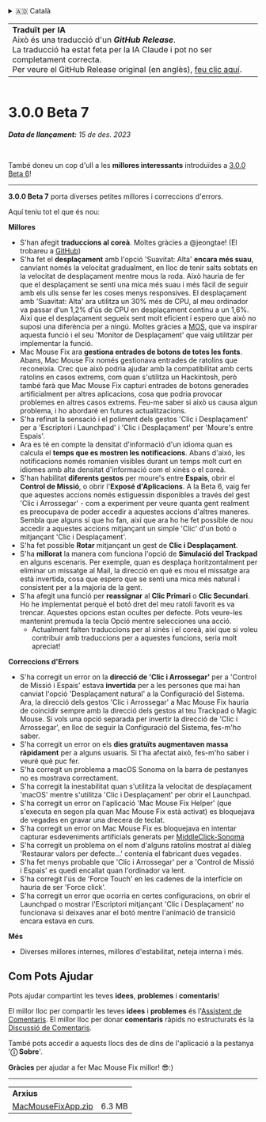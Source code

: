 <details>
<summary>🇦🇩 Català</summary>

[🇬🇧 English (GitHub)](https://github.com/noah-nuebling/mac-mouse-fix/releases/tag/3.0.0-Beta-7)\
**🇦🇩 Català**\
[🇩🇪 Deutsch](https://redirect.macmousefix.com/?target=mmf-release&tag=3.0.0-Beta-7&locale=de)\
[🇪🇸 Español](https://redirect.macmousefix.com/?target=mmf-release&tag=3.0.0-Beta-7&locale=es)\
[🇫🇷 Français](https://redirect.macmousefix.com/?target=mmf-release&tag=3.0.0-Beta-7&locale=fr)\
[🇮🇩 Indonesia](https://redirect.macmousefix.com/?target=mmf-release&tag=3.0.0-Beta-7&locale=id)\
[🇮🇹 Italiano](https://redirect.macmousefix.com/?target=mmf-release&tag=3.0.0-Beta-7&locale=it)\
[🇭🇺 Magyar](https://redirect.macmousefix.com/?target=mmf-release&tag=3.0.0-Beta-7&locale=hu)\
[🇳🇱 Nederlands](https://redirect.macmousefix.com/?target=mmf-release&tag=3.0.0-Beta-7&locale=nl)\
[🇵🇱 Polski](https://redirect.macmousefix.com/?target=mmf-release&tag=3.0.0-Beta-7&locale=pl)\
[🇧🇷 Português (Brasil)](https://redirect.macmousefix.com/?target=mmf-release&tag=3.0.0-Beta-7&locale=pt-BR)\
[🇵🇹 Português (Portugal)](https://redirect.macmousefix.com/?target=mmf-release&tag=3.0.0-Beta-7&locale=pt-PT)\
[🇷🇴 Română](https://redirect.macmousefix.com/?target=mmf-release&tag=3.0.0-Beta-7&locale=ro)\
[🇸🇪 Svenska](https://redirect.macmousefix.com/?target=mmf-release&tag=3.0.0-Beta-7&locale=sv)\
[🇻🇳 Tiếng Việt](https://redirect.macmousefix.com/?target=mmf-release&tag=3.0.0-Beta-7&locale=vi)\
[🇹🇷 Türkçe](https://redirect.macmousefix.com/?target=mmf-release&tag=3.0.0-Beta-7&locale=tr)\
[🇨🇿 Čeština](https://redirect.macmousefix.com/?target=mmf-release&tag=3.0.0-Beta-7&locale=cs)\
[🇬🇷 Ελληνικά](https://redirect.macmousefix.com/?target=mmf-release&tag=3.0.0-Beta-7&locale=el)\
[🇷🇺 Русский](https://redirect.macmousefix.com/?target=mmf-release&tag=3.0.0-Beta-7&locale=ru)\
[🇺🇦 Українська](https://redirect.macmousefix.com/?target=mmf-release&tag=3.0.0-Beta-7&locale=uk)\
[🇮🇱 עברית](https://redirect.macmousefix.com/?target=mmf-release&tag=3.0.0-Beta-7&locale=he)\
[🇸🇦 العربية](https://redirect.macmousefix.com/?target=mmf-release&tag=3.0.0-Beta-7&locale=ar)\
[🇮🇳 हिन्दी](https://redirect.macmousefix.com/?target=mmf-release&tag=3.0.0-Beta-7&locale=hi)\
[🇹🇭 ไทย](https://redirect.macmousefix.com/?target=mmf-release&tag=3.0.0-Beta-7&locale=th)\
[🇨🇳 中文 (简体)](https://redirect.macmousefix.com/?target=mmf-release&tag=3.0.0-Beta-7&locale=zh-Hans)\
[🇨🇳 中文 (繁體)](https://redirect.macmousefix.com/?target=mmf-release&tag=3.0.0-Beta-7&locale=zh-Hant)\
[🇭🇰 中文（香港)](https://redirect.macmousefix.com/?target=mmf-release&tag=3.0.0-Beta-7&locale=zh-HK)\
[🇯🇵 日本語](https://redirect.macmousefix.com/?target=mmf-release&tag=3.0.0-Beta-7&locale=ja)\
[🇰🇷 한국어](https://redirect.macmousefix.com/?target=mmf-release&tag=3.0.0-Beta-7&locale=ko)\
[Help translate Mac Mouse Fix to different languages!](https://github.com/noah-nuebling/mac-mouse-fix/discussions/731)
</details>
<table align=><td>
<b>Traduït per IA</b><br>
Això és una traducció d'un <b><em>GitHub Release</em></b>.<br>
La traducció ha estat feta per la IA Claude i pot no ser completament correcta.<br>
Per veure el GitHub Release original (en anglès), <a href="https://github.com/noah-nuebling/mac-mouse-fix/releases/tag/3.0.0-Beta-7">feu clic aquí</a>.
</td></table>

<table></table>

# 3.0.0 Beta 7
***Data de llançament:** 15 de des. 2023*

<br>

També doneu un cop d'ull a les **millores interessants** introduïdes a [3.0.0 Beta 6](https://github.com/noah-nuebling/mac-mouse-fix/releases/tag/3.0.0-Beta-6)!


---

**3.0.0 Beta 7** porta diverses petites millores i correccions d'errors.

Aquí teniu tot el que és nou:

**Millores**

- S'han afegit **traduccions al coreà**. Moltes gràcies a @jeongtae! (El trobareu a [GitHub](https://github.com/jeongtae))
- S'ha fet el **desplaçament** amb l'opció 'Suavitat: Alta' **encara més suau**, canviant només la velocitat gradualment, en lloc de tenir salts sobtats en la velocitat de desplaçament mentre mous la roda. Això hauria de fer que el desplaçament se senti una mica més suau i més fàcil de seguir amb els ulls sense fer les coses menys responsives. El desplaçament amb 'Suavitat: Alta' ara utilitza un 30% més de CPU, al meu ordinador va passar d'un 1,2% d'ús de CPU en desplaçament continu a un 1,6%. Així que el desplaçament segueix sent molt eficient i espero que això no suposi una diferència per a ningú. Moltes gràcies a [MOS](https://mos.caldis.me/), que va inspirar aquesta funció i el seu 'Monitor de Desplaçament' que vaig utilitzar per implementar la funció.
- Mac Mouse Fix ara **gestiona entrades de botons de totes les fonts**. Abans, Mac Mouse Fix només gestionava entrades de ratolins que reconeixia. Crec que això podria ajudar amb la compatibilitat amb certs ratolins en casos extrems, com quan s'utilitza un Hackintosh, però també farà que Mac Mouse Fix capturi entrades de botons generades artificialment per altres aplicacions, cosa que podria provocar problemes en altres casos extrems. Feu-me saber si això us causa algun problema, i ho abordaré en futures actualitzacions.
- S'ha refinat la sensació i el poliment dels gestos 'Clic i Desplaçament' per a 'Escriptori i Launchpad' i 'Clic i Desplaçament' per 'Moure's entre Espais'.
- Ara es té en compte la densitat d'informació d'un idioma quan es calcula el **temps que es mostren les notificacions**. Abans d'això, les notificacions només romanien visibles durant un temps molt curt en idiomes amb alta densitat d'informació com el xinès o el coreà.
- S'han habilitat **diferents gestos** per moure's entre **Espais**, obrir el **Control de Missió**, o obrir l'**Exposé d'Aplicacions**. A la Beta 6, vaig fer que aquestes accions només estiguessin disponibles a través del gest 'Clic i Arrossegar' - com a experiment per veure quanta gent realment es preocupava de poder accedir a aquestes accions d'altres maneres. Sembla que alguns sí que ho fan, així que ara ho he fet possible de nou accedir a aquestes accions mitjançant un simple 'Clic' d'un botó o mitjançant 'Clic i Desplaçament'.
- S'ha fet possible **Rotar** mitjançant un gest de **Clic i Desplaçament**.
- S'ha **millorat** la manera com funciona l'opció de **Simulació del Trackpad** en alguns escenaris. Per exemple, quan es desplaça horitzontalment per eliminar un missatge al Mail, la direcció en què es mou el missatge ara està invertida, cosa que espero que se senti una mica més natural i consistent per a la majoria de la gent.
- S'ha afegit una funció per **reassignar** al **Clic Primari** o **Clic Secundari**. Ho he implementat perquè el botó dret del meu ratolí favorit es va trencar. Aquestes opcions estan ocultes per defecte. Pots veure-les mantenint premuda la tecla Opció mentre selecciones una acció.
  - Actualment falten traduccions per al xinès i el coreà, així que si voleu contribuir amb traduccions per a aquestes funcions, seria molt apreciat!

**Correccions d'Errors**

- S'ha corregit un error on la **direcció de 'Clic i Arrossegar'** per a 'Control de Missió i Espais' estava **invertida** per a les persones que mai han canviat l'opció 'Desplaçament natural' a la Configuració del Sistema. Ara, la direcció dels gestos 'Clic i Arrossegar' a Mac Mouse Fix hauria de coincidir sempre amb la direcció dels gestos al teu Trackpad o Magic Mouse. Si vols una opció separada per invertir la direcció de 'Clic i Arrossegar', en lloc de seguir la Configuració del Sistema, fes-m'ho saber.
- S'ha corregit un error on els **dies gratuïts** **augmentaven massa ràpidament** per a alguns usuaris. Si t'ha afectat això, fes-m'ho saber i veuré què puc fer.
- S'ha corregit un problema a macOS Sonoma on la barra de pestanyes no es mostrava correctament.
- S'ha corregit la inestabilitat quan s'utilitza la velocitat de desplaçament 'macOS' mentre s'utilitza 'Clic i Desplaçament' per obrir el Launchpad.
- S'ha corregit un error on l'aplicació 'Mac Mouse Fix Helper' (que s'executa en segon pla quan Mac Mouse Fix està activat) es bloquejava de vegades en gravar una drecera de teclat.
- S'ha corregit un error on Mac Mouse Fix es bloquejava en intentar capturar esdeveniments artificials generats per [MiddleClick-Sonoma](https://github.com/artginzburg/MiddleClick-Sonoma)
- S'ha corregit un problema on el nom d'alguns ratolins mostrat al diàleg 'Restaurar valors per defecte...' contenia el fabricant dues vegades.
- S'ha fet menys probable que 'Clic i Arrossegar' per a 'Control de Missió i Espais' es quedi encallat quan l'ordinador va lent.
- S'ha corregit l'ús de 'Force Touch' en les cadenes de la interfície on hauria de ser 'Force click'.
- S'ha corregit un error que ocorria en certes configuracions, on obrir el Launchpad o mostrar l'Escriptori mitjançant 'Clic i Desplaçament' no funcionava si deixaves anar el botó mentre l'animació de transició encara estava en curs.


**Més**

- Diverses millores internes, millores d'estabilitat, neteja interna i més.

## Com Pots Ajudar

Pots ajudar compartint les teves **idees**, **problemes** i **comentaris**!

El millor lloc per compartir les teves **idees** i **problemes** és l'[Assistent de Comentaris](https://noah-nuebling.github.io/mac-mouse-fix-feedback-assistant/?type=bug-report).
El millor lloc per donar **comentaris** ràpids no estructurats és la [Discussió de Comentaris](https://github.com/noah-nuebling/mac-mouse-fix/discussions/366).

També pots accedir a aquests llocs des de dins de l'aplicació a la pestanya '**ⓘ Sobre**'.

**Gràcies** per ajudar a fer Mac Mouse Fix millor! 😎:)

---

<table align="start">
<tr>
    <td colspan=2>
        <b>Arxius</b>
    </td>
</tr>
<tr>
    <td><a href="https://github.com/noah-nuebling/mac-mouse-fix/releases/download/3.0.0-Beta-7/MacMouseFixApp.zip">MacMouseFixApp.zip</a></td>
    <td>6.3 MB</td>
</tr>
</table>